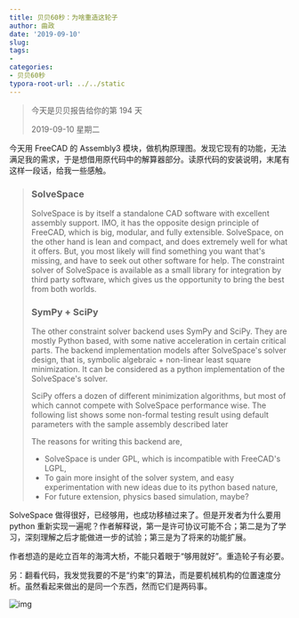 ```yaml
---
title: 贝贝60秒：为啥重造这轮子
author: 曲政
date: '2019-09-10'
slug: 
tags:
- 
categories:
- 贝贝60秒
typora-root-url: ../../static
---
```


>   今天是贝贝报告给你的第 194 天
>
>   2019-09-10 星期二

今天用 FreeCAD 的 Assembly3 模块，做机构原理图。发现它现有的功能，无法满足我的需求，于是想借用原代码中的解算器部分。读原代码的安装说明，末尾有这样一段话，给我一些感触。

>   ### SolveSpace
>
>   SolveSpace is by itself a standalone CAD software with excellent assembly support. IMO, it has the opposite design principle of FreeCAD, which is big, modular, and fully extensible. SolveSpace, on the other hand is lean and compact, and does extremely well for what it offers. But, you most likely will find something you want that's missing, and have to seek out other software for help. The constraint solver of SolveSpace is available as a small library for integration by third party software, which gives us the opportunity to bring the best from both worlds.
>
>   ### SymPy + SciPy
>
>   The other constraint solver backend uses SymPy and SciPy. They are mostly Python based, with some native acceleration in certain critical parts. The backend implementation models after SolveSpace's solver design, that is, symbolic algebraic + non-linear least square minimization. It can be considered as a python implementation of the SolveSpace's solver.
>
>   SciPy offers a dozen of different minimization algorithms, but most of which cannot compete with SolveSpace performance wise. The following list shows some non-formal testing result using default parameters with the sample assembly described later
>
>   The reasons for writing this backend are,
>
>   -   SolveSpace is under GPL, which is incompatible with FreeCAD's LGPL,
>   -   To gain more insight of the solver system, and easy experimentation with new ideas due to its python based nature,
>   -   For future extension, physics based simulation, maybe?

SolveSpace 做得很好，已经够用，也成功移植过来了。但是开发者为什么要用 python 重新实现一遍呢？作者解释说，第一是许可协议可能不合；第二是为了学习，深刻理解之后才能做进一步的试验；第三是为了将来的功能扩展。

作者想造的是屹立百年的海湾大桥，不能只着眼于“够用就好”。重造轮子有必要。

另：翻看代码，我发觉我要的不是“约束”的算法，而是要机械机构的位置速度分析。虽然看起来做出的是同一个东西，然而它们是两码事。

![img](/images/2019-09-10-%E8%B4%9D%E8%B4%9D60%E7%A7%92%EF%BC%9A%E4%B8%BA%E5%95%A5%E9%87%8D%E9%80%A0%E8%BF%99%E8%BD%AE%E5%AD%90/640-20200416094306896.jpeg)